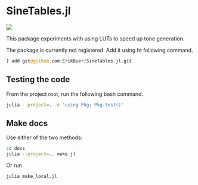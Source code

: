 # SineTables.jl

[![](https://img.shields.io/badge/docs-stable-blue.svg)](https://erikbuer.github.io/SineTables.jl/stable/)

This package experiments with using LUTs to speed up tone generation.

The package is currently not registered.
Add it using ht following command.

```Julia
] add git@github.com:ErikBuer/SineTables.jl.git
```

## Testing the code

From the project root, run the following bash command.

```bash
julia --project=. -e 'using Pkg; Pkg.test()'
```

## Make docs

Use either of the two methods:

```bash
cd docs
julia --project=.. make.jl
```

Or run

```bash
julia make_local.jl
```
